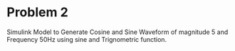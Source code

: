 # Problem 2
Simulink Model to Generate Cosine and Sine Waveform of magnitude 5 and Frequency 50Hz using sine and Trignometric function.
